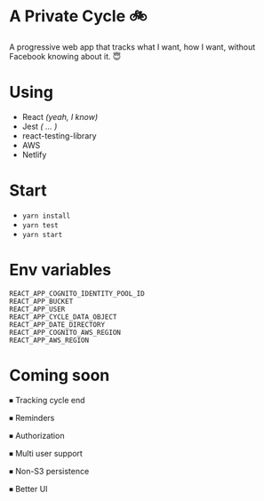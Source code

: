 # A Private Cycle 🚲

A progressive web app that tracks what I want, how I want, without Facebook knowing about it. 😇

# Using

* React *(yeah, I know)*
* Jest *( ... )*
* react-testing-library
* AWS
* Netlify

# Start
* `yarn install`
* `yarn test`
* `yarn start`

# Env variables
```
REACT_APP_COGNITO_IDENTITY_POOL_ID
REACT_APP_BUCKET
REACT_APP_USER
REACT_APP_CYCLE_DATA_OBJECT
REACT_APP_DATE_DIRECTORY
REACT_APP_COGNITO_AWS_REGION
REACT_APP_AWS_REGION
```

# Coming soon

⏹ Tracking cycle end

⏹ Reminders

⏹ Authorization

⏹ Multi user support

⏹ Non-S3 persistence

⏹ Better UI
